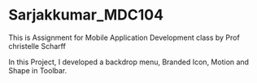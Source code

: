 # Sarjakkumar_MDC104

This is Assignment for Mobile Application Development class by Prof christelle Scharff

In this Project, I developed a backdrop menu, Branded Icon, Motion and Shape in Toolbar.

